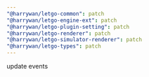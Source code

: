 ```yaml
---
"@harrywan/letgo-common": patch
"@harrywan/letgo-engine-ext": patch
"@harrywan/letgo-plugin-setting": patch
"@harrywan/letgo-renderer": patch
"@harrywan/letgo-simulator-renderer": patch
"@harrywan/letgo-types": patch
---
```


update events

